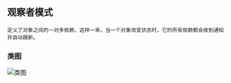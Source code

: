 ## 观察者模式
``定义了对象之间的一对多依赖，这样一来，当一个对象改变状态时，它的所有依赖都会收到通知并自动跟新。``
### 类图
![类图](https://github.com/Frapschen/DesignPattern/tree/master/Observer%20Pattern/imgs/classUML.png)